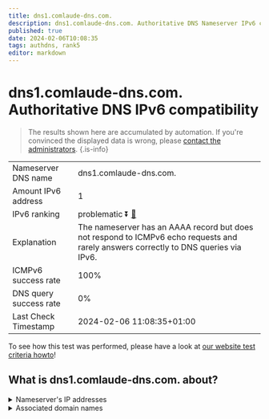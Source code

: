 ```yaml
---
title: dns1.comlaude-dns.com.
description: dns1.comlaude-dns.com. Authoritative DNS Nameserver IPv6 compatibility
published: true
date: 2024-02-06T10:08:35
tags: authdns, rank5
editor: markdown
---
```


# dns1.comlaude-dns.com. Authoritative DNS IPv6 compatibility

> The results shown here are accumulated by automation. If you're convinced the displayed data is wrong, please [contact the administrators](/howto/chat). 
{.is-info}




|   |   |
| - | - |
| Nameserver DNS name | dns1.comlaude-dns.com.
| Amount IPv6 address | 1
| IPv6 ranking | problematic :arrow_double_down: [🔗](/howto/ranking) |
| Explanation | The nameserver has an AAAA record but does not respond to ICMPv6 echo requests and rarely answers correctly to DNS queries via IPv6. |
| ICMPv6 success rate | 100%|
| DNS query success rate | 0% |
| Last Check Timestamp | 2024-02-06 11:08:35+01:00 |

To see how this test was performed, please have a look at [our website test criteria howto](/howto/testcriteria/authdns)!


## What is dns1.comlaude-dns.com. about?




<details>
<summary>Nameserver's IP addresses</summary>

2620:4d:4000:6259:7:10:0:1

</details>



<details>
<summary>Associated domain names</summary>

www.lundbeck.com

</details>
